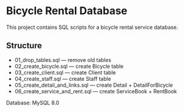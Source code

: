 # Bicycle Rental Database

 This project contains SQL scripts for a bicycle rental service database.

## Structure
- 01_drop_tables.sql — remove old tables  
- 02_create_bicycle.sql — create Bicycle table  
- 03_create_client.sql — create Client table  
- 04_create_staff.sql — create Staff table  
- 05_create_detail_and_links.sql — create Detail + DetailForBicycle  
- 06_create_service_and_rent.sql — create ServiceBook + RentBook  

 Database: MySQL 8.0
